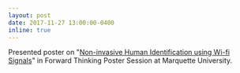 ```yaml
---
layout: post
date: 2017-11-27 13:00:00-0400
inline: true
---
```


Presented poster on "<u>Non-invasive Human Identification using Wi-fi Signals</u>" in Forward Thinking Poster Session at Marquette University.
